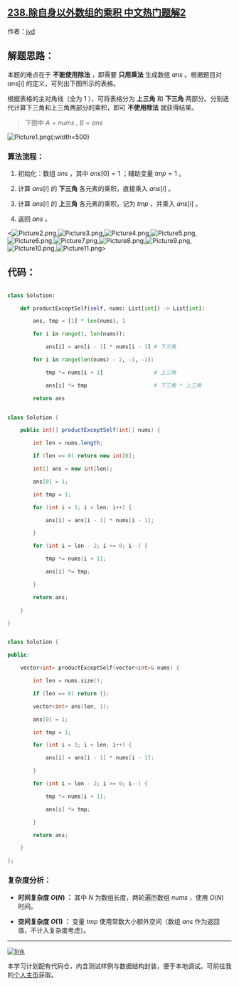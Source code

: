 ## [238.除自身以外数组的乘积 中文热门题解2](https://leetcode.cn/problems/product-of-array-except-self/solutions/100000/product-of-array-except-self-shang-san-jiao-xia-sa)

作者：[jyd](https://leetcode.cn/u/jyd)

## 解题思路：

本题的难点在于 **不能使用除法** ，即需要 **只用乘法** 生成数组 $ans$ 。根据题目对 $ans[i]$ 的定义，可列出下图所示的表格。

根据表格的主对角线（全为 $1$ ），可将表格分为 **上三角** 和 **下三角** 两部分。分别迭代计算下三角和上三角两部分的乘积，即可 **不使用除法** 就获得结果。

> 下图中 $A = nums$ , $B = ans$ 

![Picture1.png](https://pic.leetcode-cn.com/1624619180-vpyyqh-Picture1.png){:width=500}

### 算法流程：

1. 初始化：数组 $ans$ ，其中 $ans[0] = 1$ ；辅助变量 $tmp = 1$ 。
2. 计算 $ans[i]$ 的 **下三角** 各元素的乘积，直接乘入 $ans[i]$ 。
3. 计算 $ans[i]$ 的 **上三角** 各元素的乘积，记为 $tmp$ ，并乘入 $ans[i]$ 。
4. 返回 $ans$ 。

<![Picture2.png](https://pic.leetcode-cn.com/1599920669-VflJdy-Picture2.png),![Picture3.png](https://pic.leetcode-cn.com/1599920669-hLhpTV-Picture3.png),![Picture4.png](https://pic.leetcode-cn.com/1599920669-atltNE-Picture4.png),![Picture5.png](https://pic.leetcode-cn.com/1599920669-qHySih-Picture5.png),![Picture6.png](https://pic.leetcode-cn.com/1599920669-qmJFXC-Picture6.png),![Picture7.png](https://pic.leetcode-cn.com/1599920669-zaVZDZ-Picture7.png),![Picture8.png](https://pic.leetcode-cn.com/1599920669-ufmhnT-Picture8.png),![Picture9.png](https://pic.leetcode-cn.com/1599920669-JBtgsZ-Picture9.png),![Picture10.png](https://pic.leetcode-cn.com/1599920669-thDqmQ-Picture10.png),![Picture11.png](https://pic.leetcode-cn.com/1599920669-QvVjSS-Picture11.png)>

## 代码：

```Python []
class Solution:
    def productExceptSelf(self, nums: List[int]) -> List[int]:
        ans, tmp = [1] * len(nums), 1
        for i in range(1, len(nums)):
            ans[i] = ans[i - 1] * nums[i - 1] # 下三角
        for i in range(len(nums) - 2, -1, -1):
            tmp *= nums[i + 1]                # 上三角
            ans[i] *= tmp                     # 下三角 * 上三角
        return ans
```

```Java []
class Solution {
    public int[] productExceptSelf(int[] nums) {
        int len = nums.length;
        if (len == 0) return new int[0];
        int[] ans = new int[len];
        ans[0] = 1;
        int tmp = 1;
        for (int i = 1; i < len; i++) {
            ans[i] = ans[i - 1] * nums[i - 1];
        }
        for (int i = len - 2; i >= 0; i--) {
            tmp *= nums[i + 1];
            ans[i] *= tmp;
        }
        return ans;
    }
}
```

```C++ []
class Solution {
public:
    vector<int> productExceptSelf(vector<int>& nums) {
        int len = nums.size();
        if (len == 0) return {};
        vector<int> ans(len, 1);
        ans[0] = 1;
        int tmp = 1;
        for (int i = 1; i < len; i++) {
            ans[i] = ans[i - 1] * nums[i - 1];
        }
        for (int i = len - 2; i >= 0; i--) {
            tmp *= nums[i + 1];
            ans[i] *= tmp;
        }
        return ans;
    }
};
```

### 复杂度分析：

- **时间复杂度 $O(N)$ ：** 其中 $N$ 为数组长度，两轮遍历数组 $nums$ ，使用 $O(N)$ 时间。
- **空间复杂度 $O(1)$ ：** 变量 $tmp$ 使用常数大小额外空间（数组 $ans$ 作为返回值，不计入复杂度考虑）。

---

[![link](https://pic.leetcode.cn/1692032516-LSqzdC-760_100_3.png)](https://leetcode.cn/studyplan/selected-coding-interview/)

本学习计划配有代码仓，内含测试样例与数据结构封装，便于本地调试。可前往我的[个人主页](https://leetcode.cn/u/jyd/)获取。
